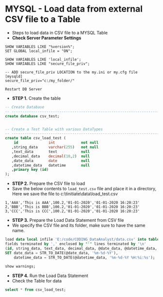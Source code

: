 # MYSQL - Load data from external CSV file to a Table

* Steps to load data in CSV file to a MYSQL Table
* **Check Server Parameter Settings**
```
SHOW VARIABLES LIKE "%version%";
SET GLOBAL local_infile = "ON";

SHOW VARIABLES LIKE 'local_infile';
SHOW VARIABLES LIKE "secure_file_priv";

-- ADD secure_file_priv LOCATION to the my.ini or my.cfg file
[mysqld]
secure_file_priv="c:/my_folder/"

Restart DB Server
```




* **STEP 1.** Create the table
```sql
-- Create Database
-- -----------------------------------------------------------------------------
create database csv_test;


-- Create a Test Table with various DataTypes
-- -----------------------------------------------------------------------------
create table csv_load_test (
    id              int            not null
   ,string_data     varchar(255)   not null
   ,text_data       text           null
   ,decimal_data    decimal(10,2)  null
   ,date_data       date           null
   ,datetime_data   datetime       null
   ,primary key (id)
);
```


* **STEP 2.** Prepare the CSV file to load
* Save the below contents to `load_test.csv` file and place it in a directory,
  Here we save the file to c:\tinitiate\data\load_test.csv
```
1,'AAA','This is AAA',100.2,'01-01-2020','01-01-2020 16:20:23'
2,'BBB','This is BBB',100.2,'01-01-2020','01-01-2020 16:20:23'
3,'CCC','This is CCC',100.2,'01-01-2020','01-01-2020 16:20:23'
```


* **STEP 3.** Prepare the Load Data Statement from CSV file
* We specify the CSV file and its folder, make sure to have the same name.
```sql
load data local infile 'E:/code/CODING_DataAnalyst/data.csv' into table csv_load_test 
fields terminated by ',' enclosed by "'" lines terminated by '\n'
(id, string_data, text_data, decimal_data, @date_data, @datetime_data, @timestamp_data)
SET date_data = STR_TO_DATE(@date_data, '%m-%d-%Y'),
    datetime_data = STR_TO_DATE(@datetime_data, '%m-%d-%Y %H:%i:%s');
    
show warnings;
```


* **STEP 4.** Run the Load Data Statement
* Check the Table for data
```sql
select * from csv_load_test;
```

